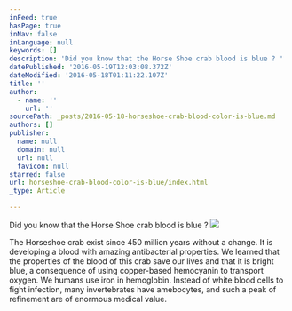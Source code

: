 ```yaml
---
inFeed: true
hasPage: true
inNav: false
inLanguage: null
keywords: []
description: 'Did you know that the Horse Shoe crab blood is blue ? '
datePublished: '2016-05-19T12:03:08.372Z'
dateModified: '2016-05-18T01:11:22.107Z'
title: ''
author:
  - name: ''
    url: ''
sourcePath: _posts/2016-05-18-horseshoe-crab-blood-color-is-blue.md
authors: []
publisher:
  name: null
  domain: null
  url: null
  favicon: null
starred: false
url: horseshoe-crab-blood-color-is-blue/index.html
_type: Article

---
```

Did you know that the Horse Shoe crab blood is blue ? ![](https://the-grid-user-content.s3-us-west-2.amazonaws.com/a8ab381b-fb36-4489-ac6b-78f07e4cb380.jpg)

The Horseshoe crab exist since 450 million years without a change. It is developing a blood with amazing antibacterial properties. We learned that the properties of the blood of this crab save our lives and that it is bright blue, a consequence of using copper-based hemocyanin to transport oxygen. We humans use iron in hemoglobin. Instead of white blood cells to fight infection, many invertebrates have amebocytes, and such a peak of refinement are of enormous medical value.